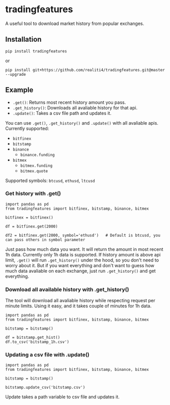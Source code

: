 # tradingfeatures
A useful tool to download market history from popular exchanges.


## Installation

    pip install tradingfeatures

or	

    pip install git+https://github.com/realiti4/tradingfeatures.git@master --upgrade

## Example
- `.get()`: Returns most recent history amount you pass.
- `.get_history()`: Downloads all avaliable history for that api.
- `.update()`: Takes a csv file path and updates it.

You can use `.get()`, `.get_history()` and `.update()` with all avaliable apis. Currently supported:

* `bitfinex`
* `bitstamp`
* `binance`
  * `binance.funding`
* `bitmex`
  * `bitmex.funding`
  * `bitmex.quote`

Supported symbols: `btcusd`, `ethusd`, `ltcusd`

### Get history with .get()

    import pandas as pd
    from tradingfeatures import bitfinex, bitstamp, binance, bitmex

    bitfinex = bitfinex()

    df = bitfinex.get(2000)
    
    df2 = bitfinex.get(2000, symbol='ethusd')   # Default is btcusd, you can pass others in symbol parameter

Just pass how much data you want. It will return the amount in most recent 1h data. Currently only 1h data is supported. If history amount is above api limit, `.get()` will run `.get_history()` under the hood, so you don't need to worry about it. But if you want everything and don't want to guess how much data avaliable on each exchange, just run `.get_history()` and get everything.

### Download all available history with .get_history()
The tool will download all avaliable history while respecting request per minute limits. Using it easy, and it takes couple of minutes for 1h data.

    import pandas as pd
    from tradingfeatures import bitfinex, bitstamp, binance, bitmex

    bitstamp = bitstamp()
    
    df = bitstamp.get_hist()
    df.to_csv('bitstamp_1h.csv') 

### Updating a csv file with .update()

    import pandas as pd
    from tradingfeatures import bitfinex, bitstamp, binance, bitmex

    bitstamp = bitstamp()
    
    bitstamp.update_csv('bitstamp.csv')    

Update takes a path variable to csv file and updates it.
